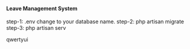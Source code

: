 <h4>Leave Management System</h4>
step-1: .env change to your database name.
step-2: php artisan migrate
step-3: php artisan serv

qwertyui